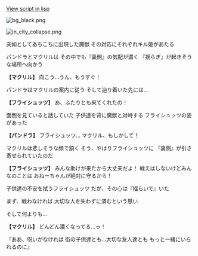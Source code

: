 [View script in lisp](../scripts/202304023.txt)

![bg_black.png](../images/backgrounds/bg_black.png)

![in_city_collapse.png](../images/backgrounds/in_city_collapse.png)

突如としてあちこちに出現した魔獣
その対応にそれぞれキル姫があたる

パンドラとマクリルは
その中でも『裏側』の気配が濃く
『揺らぎ』が起きそうな場所へ向かう

**【マクリル】**
向こう…うん、もうすぐ！

パンドラはマクリルの案内に従う
そして辿り着いた先には…

**【フライシュッツ】**
あ、ふたりとも来てくれたの！

面倒を見ていると話していた
子供達を背に魔獣と対峙する
フライシュッツの姿があった

**【パンドラ】**
フライシュッツ…
マクリル、もしかして！

マクリルは悲しそうな顔で頷く
そう、やはりフライシュッツに
『裏側』が引き寄せられていたのだ

**【フライシュッツ】**
みんな助けが来たから大丈夫だよ！
戦えはしないけどみんなのことは
おねーちゃんが絶対に守るから！

子供達の不安を拭うフライシュッツ
だが、その心は『揺らいで』いた

まず、戦わなければ
大切な人を失わずに済むという思い

そして何よりも…

**【マクリル】**
どんどん濃くなってる…っ！

『ああ、呪いがなければ
街の子供達とも…大切な友人達とも
もっと一緒にいられるのに』
